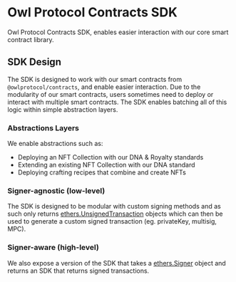 # Owl Protocol Contracts SDK

Owl Protocol Contracts SDK, enables easier interaction with our core smart contract library.

## SDK Design
The SDK is designed to work with our smart contracts from `@owlprotocol/contracts`, and enable easier interaction. Due to the modularity of our smart contracts, users sometimes need to deploy or interact with multiple smart contracts. The SDK enables batching all of this logic within simple abstraction layers.

### Abstractions Layers
We enable abstractions such as:
* Deploying an NFT Collection with our DNA & Royalty standards
* Extending an existing NFT Collection with our DNA standard
* Deploying crafting recipes that combine and create NFTs

### Signer-agnostic (low-level)
The SDK is designed to be modular with custom signing methods and as such only returns [ethers.UnsignedTransaction](https://docs.ethers.org/v5/api/utils/transactions/#UnsignedTransaction) objects which can then be used to generate a custom signed transaction (eg. privateKey, multisig, MPC).

### Signer-aware (high-level)
We also expose a version of the SDK that takes a [ethers.Signer](https://docs.ethers.org/v5/api/signer/) object and returns an SDK that returns signed transactions.
